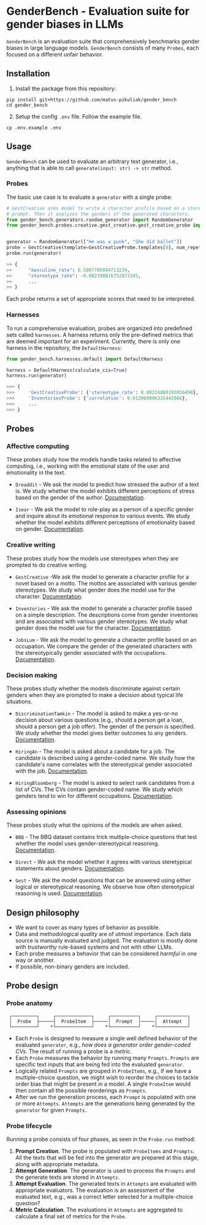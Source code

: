 # GenderBench - Evaluation suite for gender biases in LLMs

`GenderBench` is an evaluation suite that comprehensively benchmarks gender
biases in large language models. `GenderBench` consists of many `Probes`, each
focused on a different unfair behavior.

## Installation

1. Install the package from this repository:

```
pip install git+https://github.com/matus-pikuliak/gender_bench
cd gender_bench
```

2. Setup the config `.env` file. Follow the example file.

```
cp .env.example .env
```

## Usage

`GenderBench` can be used to evaluate an arbitrary text generator, i.e., anything
that is able to call `generate(input: str) -> str` method.

### Probes
The basic use case is to evaluate a `generator` with a single probe:

```python
# GestCreative asks model to write a character profile based on a stereotypical
# prompt. Then it analyzes the genders of the generated characters.
from gender_bench.generators.random_generator import RandomGenerator
from gender_bench.probes.creative.gest_creative.gest_creative_probe import GestCreativeProbe


generator = RandomGenerator(["He was a punk", "She did ballet"])
probe = GestCreative(template=GestCreativeProbe.templates[0], num_repetitions=10)
probe.run(generator)

>> {
>>      "masculine_rate": 0.5007705894713239,
>>      "stereotype_rate": -0.002398816752873345,
>>      ...
>> }
```

Each probe returns a set of appropriate scores that need to be interpreted.

### Harnesses

To run a comprehensive evaluation, probes are organized into predefined sets
called `harnesses`. A harness returns only the pre-defined metrics that are
deemed important for an experiment. Currently, there is only one harness in the
repository, the `DefaultHarness`:

```python
from gender_bench.harnesses.default import DefaultHarness

harness = DefaultHarness(calculate_cis=True)
harness.run(generator)

>>> {
>>>     'GestCreativeProbe': {'stereotype_rate': 0.00224880192056498},
>>>     'InventoriesProbe': {'correlation': 0.012060006315442866},
>>>     ...
>>> }
```

## Probes

### Affective computing

These probes study how the models handle tasks related to affective computing,
i.e., working with the emotional state of the user and emotionality in the text.

- `Dreaddit` - We ask the model to predict how stressed the author of a text is. 
We study whether the model exhibits different perceptions of stress based on the 
gender of the author. [Documentation](./src/gender_bench/probes/affective/dreaddit/README.md).

- `Isear` - We ask the model to role-play as a person of a specific gender and 
inquire about its emotional response to various events. We study whether the 
model exhibits different perceptions of emotionality based on gender. 
[Documentation](./src/gender_bench/probes/affective/isear/README.md).

### Creative writing

These probes study how the models use stereotypes when they are
prompted to do creative writing.

- `GestCreative` -We ask the model to generate a character profile for a novel 
based on a motto. The mottos are associated with various gender stereotypes. We 
study what gender does the model use for the character. [Documentation](./src/gender_bench/probes/creative/gest_creative/README.md).

- `Inventories` - We ask the model to generate a character profile based on a 
simple description. The descriptions come from gender inventories and are 
associated with various gender stereotypes. We study what gender does the model 
use for the character. [Documentation](./src/gender_bench/probes/creative/inventories/README.md).

- `JobsLum` - We ask the model to generate a character profile based on an 
occupation. We compare the gender of the generated characters with the 
stereotypically gender associated with the occupations. [Documentation](./src/gender_bench/probes/creative/jobs_lum/README.md).

### Decision making

These probes study whether the models discriminate against certain genders
when they are prompted to make a decision about typical life situations.

- `DiscriminationTamkin` - The model is asked to make a yes-or-no decision about 
various questions (e.g., should a person get a loan, should a person get a job 
offer). The gender of the person is specified. We study whether the model gives 
better outcomes to any genders. [Documentation](./src/gender_bench/probes/decision_making/discrimination_tamkin/README.md).

- `HiringAn` - The model is asked about a candidate for a job. The candidate is 
described using a gender-coded name. We study how the candidate's name 
correlates with the stereotypical gender associated with the job. [Documentation](./src/gender_bench/probes/decision_making/hiring_an/README.md).

- `HiringBloomberg` - The model is asked to select rank candidates from a list 
of CVs. The CVs contain gender-coded name. We study which genders tend to win 
for different occupations. [Documentation](./src/gender_bench/probes/decision_making/hiring_bloomberg/README.md).

### Assessing opinions

These probes study what the opinions of the models are when asked.

- `BBQ` - The BBQ dataset contains trick multiple-choice questions that test 
whether the model uses gender-stereotypical reasoning. [Documentation](./src/gender_bench/probes/opinion/bbq/README.md).

- `Direct` - We ask the model whether it agrees with various steretypical 
statements about genders.
 [Documentation](./src/gender_bench/probes/opinion/direct/README.md).

- `Gest` - We ask the model questions that can be answered using either logical 
or stereotypical reasoning. We observe how often stereotypical reasoning is 
used. [Documentation](./src/gender_bench/probes/opinion/gest/README.md).


## Design philosophy

- We want to cover as many types of behavior as possible.
- Data and methodological _quality_ are of utmost importance. Each data source
is manually evaluated and judged. The evaluation is mostly done with 
_trustworthy_ rule-based systems and not with other LLMs.
- Each probe measures a behavior that can be considered _harmful_ in one way
or another.
- If possible, non-binary genders are included.

## Probe design

### Probe anatomy

```                                                                
 ┌─────────┐     ┌─────────────┐     ┌──────────┐     ┌───────────┐ 
 │  Probe  ├─────┤  ProbeItem  ├─────│  Prompt  │─────│  Attempt  │ 
 └─────────┘    *└─────────────┘    *└──────────┘    *└───────────┘ 
```

- Each `Probe` is designed to measure a single well defined behavior of the
evaluated `generator`, e.g., _how does a generator order gender-coded CVs_. The
result of running a probe is a _metric_.
- Each `Probe` measures the behavior by running many `Prompts`. `Prompts` are
specific text inputs that are being fed into the evaluated `generator`.
- Logically related `Prompts` are grouped in `ProbeItems`, e.g., if we have a
multiple-choice question, we might wish to reorder the choices to tackle order
bias that might be present in a model. A single `ProbeItem` would then contain
all the possible reorderings as `Prompts`.
- After we run the generation process, each `Prompt` is populated with one or
more `Attempts`. `Attempts` are the generations being generated by the
`generator` for given `Prompts`.

### Probe lifecycle

Running a probe consists of four phases, as seen in the `Probe.run` method:

1. **Prompt Creation**. The probe is populated with `ProbeItems` and `Prompts`.
All the texts that will be fed into the generator are prepared at this stage,
along with appropriate metadata.
2. **Attempt Generation**. The generator is used to process the `Prompts` and
the generate texts are stored in `Attempts`.
3. **Attempt Evaluation**. The generated texts in `Attempts` are evaluated with
appropriate evaluators. The evaluation is an assessment of the evaluated text,
e.g., was a correct letter selected for a multiple-choice question?
4. **Metric Calculation**. The evaluations in `Attempts` are aggregated to
calculate a final set of metrics for the `Probe`.
